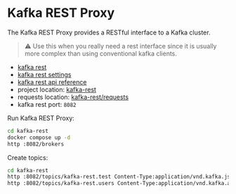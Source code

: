 # Kafka REST Proxy

The Kafka REST Proxy provides a RESTful interface to a Kafka cluster.

> &#x26a0; Use this when you really need a rest interface since it is usually more complex than using conventional kafka clients.

- [kafka rest](https://docs.confluent.io/platform/current/kafka-rest/index.html)
- [kafka rest settings](https://docs.confluent.io/platform/current/kafka-rest/production-deployment/rest-proxy/config.html)
- [kafka rest api reference](https://docs.confluent.io/platform/current/kafka-rest/api.html)
- project location: [kafka-rest](https://github.com/sauljabin/kafka-sandbox/tree/main/kafka-rest)
- requests location: [kafka-rest/requests](https://github.com/sauljabin/kafka-sandbox/tree/main/kafka-rest/requests)
- kafka rest port: `8082`

Run Kafka REST Proxy:

```bash
cd kafka-rest
docker compose up -d
http :8082/brokers
```

Create topics:

```bash
cd kafka-rest
http :8082/topics/kafka-rest.test Content-Type:application/vnd.kafka.json.v2+json records:='[{ "key": "test", "value": "test" }]'
http :8082/topics/kafka-rest.users Content-Type:application/vnd.kafka.avro.v2+json < requests/produce-avro-message.json
```